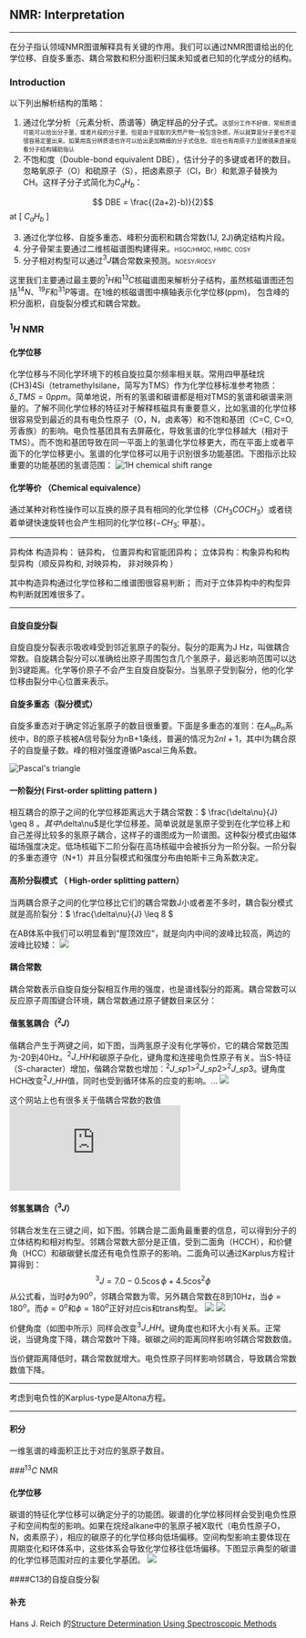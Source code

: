 NMR: Interpretation
----------------
<hr />

在分子指认领域NMR图谱解释具有关键的作用。我们可以通过NMR图谱给出的化学位移、自旋多重态、耦合常数和积分面积归属未知或者已知的化学成分的结构。

### Introduction

以下列出解析结构的策略：

  1.  通过化学分析（元素分析、质谱等）确定样品的分子式。<span style="font-size: 10px;">这部分工作不好做，常规质谱可能可以给出分子量，或者片段的分子量。但是由于提取的天然产物一般包含杂质，所以就算是分子量也不是很容易定量出来。如果用高分辨质谱也许可以给出更加精细的分子式信息。现在也有用原子力显微镜来直接观看分子结构辅助指认</span>
  2.  不饱和度（Double-bond equivalent DBE），估计分子的多键或者环的数目。忽略氧原子（O）和硫原子（S），把卤素原子（Cl，Br）和氮源子替换为CH。这样子分子式简化为$C_aH_b$：

  $$ DBE = \frac{(2a+2)-b)}{2}$$ at [ $C_aH_b$ ]

  3.  通过化学位移、自旋多重态、峰积分面积和耦合常数(1J, 2J)确定结构片段。
  4.  分子骨架主要通过二维核磁谱图构建得来。<span style="font-size: 10px">HSQC/HMQC, HMBC, COSY</span>
  5.  分子相对构型可以通过$^3J$耦合常数来预测。<span style="font-size: 10px">NOESY/ROESY</span>

这里我们主要通过最主要的$^1H$和$^{13}C$核磁谱图来解析分子结构，虽然核磁谱图还包括$^{14}N$、$^{19}F$和$^{31}P$等谱。在1维的核磁谱图中横轴表示化学位移(ppm)， 包含峰的积分面积，自旋裂分模式和耦合常数。

### $^1H$ NMR

#### 化学位移

化学位移与不同化学环境下的核自旋拉莫尔频率相关联。常用四甲基硅烷(CH3)4Si（tetramethylsilane，简写为TMS）作为化学位移标准参考物质：$\delta\_{TMS}=0ppm$。简单地说，所有的氢谱和碳谱都是相对TMS的氢谱和碳谱来测量的。了解不同化学位移的特征对于解释核磁具有重要意义，比如氢谱的化学位移很容易受到最近的具有电负性原子（O，N，卤素等）和不饱和基团（C=C, C=O, 芳香族）的影响。电负性基团具有去屏蔽化，导致氢谱的化学位移越大（相对于TMS）。而不饱和基团导致在同一平面上的氢谱化学位移更大，而在平面上或者平面下的化学位移更小。氢谱的化学位移可以用于识别很多功能基团。下图指示比较重要的功能基团的氢谱范围：
![1H chemical shift range](http://chemwiki.ucdavis.edu/@api/deki/files/9384/Fig1.bmp?size=bestfit&width=732&height=323&revision=1)

#### 化学等价 （Chemical equivalence）

通过某种对称性操作可以互换的原子具有相同的化学位移（$CH_3COCH_3$）或者绕着单键快速旋转也会产生相同的化学位移($-CH_3$; 甲基）。

<hr />
  异构体
  构造异构： 链异构， 位置异构和官能团异构；
  立体异构：构象异构和构型异构（顺反异构和, 对映异构， 非对映异构 ）

  其中构造异构通过化学位移和二维谱图很容易判断；
  而对于立体异构中的构型异构判断就困难很多了。
<hr />

#### 自旋自旋分裂

自旋自旋分裂表示吸收峰受到邻近氢原子的裂分。裂分的距离为J Hz，叫做耦合常数。自旋耦合裂分可以准确给出原子周围包含几个氢原子，最远影响范围可以达到3键距离。化学等价原子不会产生自旋自旋裂分。当氢原子受到裂分，他的化学位移由裂分中心位置来表示。

#### 自旋多重态（裂分模式）

自旋多重态对于确定邻近氢原子的数目很重要。下面是多重态的准则：在$A_mB_n$系统中，B的原子核被A信号裂分为nB+1条线，普遍的情况为$2nI+1$，其中I为耦合原子的自旋量子数。峰的相对强度遵循Pascal三角系数。

![Pascal's triangle](http://chemwiki.ucdavis.edu/@api/deki/files/24873/pascalstriangle8.png?size=bestfit&width=550&height=334&revision=1)

#### 一阶裂分( First-order splitting pattern )

相互耦合的原子之间的化学位移距离远大于耦合常数：$ \frac{\delta\nu}{J} \geq 8 $。其中$\delta\nu$是化学位移差。简单说就是氢原子受到在化学位移上和自己差得比较多的氢原子耦合，这样子的谱图成为一阶谱图。这种裂分模式由磁体磁场强度决定。低场核磁下二阶分裂在高场核磁中会被拆分为一阶分裂。一阶分裂的多重态遵守（N+1）并且分裂模式和强度分布由帕斯卡三角系数决定。

#### 高阶分裂模式 （ High-order splitting pattern）

当两耦合原子之间的化学位移比它们的耦合常数J小或者差不多时，耦合裂分模式就是高阶裂分：$ \frac{\delta\nu}{J} \leq 8 $

在AB体系中我们可以明显看到“屋顶效应”，就是向内中间的波峰比较高，两边的波峰比较矮：
![](http://chemwiki.ucdavis.edu/@api/deki/files/9391/Fig4.bmp?size=bestfit&width=646&height=131&revision=1)

#### 耦合常数

耦合常数表示自旋自旋分裂相互作用的强度，也是谱线裂分的距离。耦合常数可以反应原子周围键合环境，耦合常数通过原子健数目来区分：

#### 偕氢氢耦合（$^2J$）

偕耦合产生于两键之间，如下图，当两氢原子没有化学等价，它的耦合常数范围为-20到40Hz。$^2J\_{HH}$和碳原子杂化，键角度和连接电负性原子有关。当S-特征（S-character）增加，偕耦合常数也增加：$^2J\_{sp1} > ^2J\_{sp2} > ^2J\_{sp3}$。键角度HCH改变$^2J\_{HH}$值，同时也受到循环体系的应变的影响。...
![](http://chemwiki.ucdavis.edu/@api/deki/files/9393/Fig6.bmp?size=bestfit&width=408&height=92&revision=1)

这个网站上也有很多关于偕耦合常数的数值![wikichem](http://www.chem.wisc.edu/areas/reich/nmr/05-hmr-04-2j.htm)

#### 邻氢氢耦合（$^3J$）

邻耦合发生在三键之间，如下图。邻耦合是二面角最重要的信息，可以得到分子的立体结构和相对构型。邻耦合常数大部分是正值，受到二面角（HCCH），和价健角（HCC）和碳碳健长度还有电负性原子的影响。二面角可以通过Karplus方程计算得到：
$$ ^3J = 7.0 - 0.5\cos\phi + 4.5\cos^2\phi $$
从公式看，当时$\phi$为$90^o$，邻耦合常数为零。另外耦合常数在8到10Hz，当$\phi=180^o$。而$\phi=0^o$和$\phi=180^o$正好对应cis和trans构型。
![](http://chemwiki.ucdavis.edu/@api/deki/files/9394/Fig7.bmp?size=bestfit&width=368&height=129&revision=1)
![](http://chemwiki.ucdavis.edu/@api/deki/files/9395/Fig8.bmp?size=bestfit&width=299&height=86&revision=1)

价健角度（如图中所示）同样会改变$^3J\_{HH}$。键角度也和环大小有关系。正常说，当键角度下降，耦合常数叶下降。碳碳之间的距离同样影响邻耦合常数数值。

当价健距离降低时，耦合常数就增大。电负性原子同样影响邻耦合，导致耦合常数数值下降。

<hr \>

考虑到电负性的Karplus-type是Altona方程。

<hr \>

#### 积分
一维氢谱的峰面积正比于对应的氢原子数目。

###$^{13}C$ NMR

#### 化学位移

碳谱的特征化学位移可以确定分子的功能团。碳谱的化学位移同样会受到电负性原子和空间构型的影响。如果在烷烃alkane中的氢原子被X取代（电负性原子O，N，卤素原子），相应的碳原子的化学位移向低场偏移。空间构型影响主要体现在周期变化和环体系中，这些体系会导致化学位移往低场偏移。下图显示典型的碳谱的化学位移范围对应的主要化学基团。
![](http://chemwiki.ucdavis.edu/@api/deki/files/9396/Fig9.bmp?size=bestfit&width=719&height=415&revision=1)

####C13的自旋自旋分裂

#### 补充

Hans J. Reich 的[Structure Determination Using Spectroscopic Methods](http://www.chem.wisc.edu/areas/reich/chem605/index.htm)